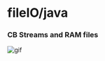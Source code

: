 # fileIO/java
### CB Streams and RAM files
![gif](http://www168.lunapic.com/do-not-link-here-use-hosting-instead/150379411877468?5451725777)
